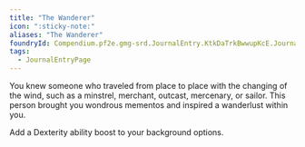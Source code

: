 ```yaml
---
title: "The Wanderer"
icon: ":sticky-note:"
aliases: "The Wanderer"
foundryId: Compendium.pf2e.gmg-srd.JournalEntry.KtkDaTrkBwwupKcE.JournalEntryPage.yR9a4PJOYAcLX5Ce
tags:
  - JournalEntryPage
---
```

You knew someone who traveled from place to place with the changing of the wind, such as a minstrel, merchant, outcast, mercenary, or sailor. This person brought you wondrous mementos and inspired a wanderlust within you.

Add a Dexterity ability boost to your background options.